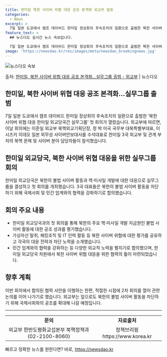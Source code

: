 ```yaml
---
title: 한미일 북한 사이버 위협 대응 공조 본격화 외교부 발표
categories:
  - News
excerpt: >
  7일 일본 도쿄에서 캠프 데이비드 한미일 정상회의 후속조치의 일환으로 출범한 북한 사이버 위협 대응 한미일 …
feature_text: >
  ## 뉴스다오 실시간 뉴스 속보입니다.

  7일 일본 도쿄에서 캠프 데이비드 한미일 정상회의 후속조치의 일환으로 출범한 북한 사이버 위협 대응 한미일 …
image: 'https://newsdao.kr/res/images/meta/newsdao_breakingnews.jpg'
---
```


![뉴스다오 속보](https://newsdao.kr/res/images/meta/newsdao_breakingnews.jpg)

<p>출처: <a href="https://newsdao.kr/2767" rel="dofollow">한미일, 북한 사이버 위협 대응 공조 본격화…실무그룹 출범 - 외교부</a> | 뉴스다오</p>

<h2>한미일, 북한 사이버 위협 대응 공조 본격화…실무그룹 출범</h2>

<p data-ke-size="size16">7일 일본 도쿄에서 캠프 데이비드 한미일 정상회의 후속조치의 일환으로 출범한 ‘북한 사이버 위협 대응 한미일 외교당국간 실무그룹’ 첫 회의가 열렸습니다. 외교부에 따르면, 이날 회의에는 이준일 외교부 북핵외교기획단장, 정 박 미국 국무부 대북특별부대표, 이시즈키 히데오 일본 외무성 사이버안보대사를 수석대표로 한미일 3국 외교부 및 관계 부처의 북핵 문제 및 사이버 분야 담당자들이 참석했습니다.</p>

<h2 data-ke-size="size26">한미일 외교당국, 북한 사이버 위협 대응을 위한 실무그룹 회의</h2>

<p data-ke-size="size16">한미일 외교당국은 북한의 불법 사이버 활동과 핵·미사일 개발에 대한 대응으로 실무그룹을 결성하고 첫 회의를 개최했습니다. 3국 대표들은 북한의 불법 사이버 활동을 차단하기 위해 국제사회 및 민간 업계와의 협력을 강화하기로 합의했습니다.</p>

<h2 data-ke-size="size26">회의 주요 내용</h2>

<ul>
  <li>한미일 외교당국과의 첫 회의를 통해 북한의 주요 핵·미사일 개발 자금원인 불법 사이버 활동에 대한 공조 성과를 평가했습니다.</li>
  <li>가상자산 탈취, 해킹조직 및 IT 인력 활동 등 북한 사이버 위협에 대한 평가를 공유하고 각국의 대응 전략과 차단 노력을 소개했습니다.</li>
  <li>민간 업계와의 협력을 강화하는 등 다양한 외교적 노력을 펼치기로 합의했으며, 한미일 외교당국 차원에서 북한 사이버 위협 대응을 위한 협력의 틀이 마련되었습니다.</li>
</ul>

<h2 data-ke-size="size26">향후 계획</h2>

<p data-ke-size="size16">이번 회의에서 합의된 협력 사안을 이행하는 한편, 적절한 시점에 2차 회의를 열어 관련 논의를 이어 나가기로 했습니다. 외교부는 앞으로도 북한의 불법 사이버 활동을 차단하기 위해 국제사회와의 공조를 확대해 나갈 예정입니다.</p>

<hr>

<table>
<tbody>
<tr>
<td style="text-align: center; height: 17px;"><b>문의</b></td>
<td style="text-align: center; height: 17px;"><b>자료출처</b></td>
</tr>
<tr>
<td style="text-align: center; height: 17px;">외교부 한반도평화교섭본부 북핵정책과(02-2100-8060)</td>
<td style="text-align: center; height: 17px;">정책브리핑 https://www.korea.kr</td>
</tr>
</tbody>
</table>

<p data-ke-size="size16"></p> 

빠르고 정확한 뉴스를 원한다면? 바로, <a href="https://newsdao.kr" rel="dofollow">https://newsdao.kr</a>


    
